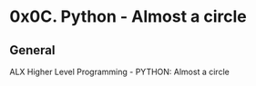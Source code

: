 # 0x0C. Python - Almost a circle #

## General

ALX Higher Level Programming - PYTHON: Almost a circle
